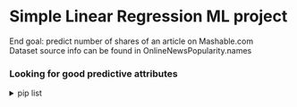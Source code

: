 # Simple Linear Regression ML project

End goal: predict number of shares of an article on Mashable.com  
Dataset source info can be found in OnlineNewsPopularity.names

### Looking for good predictive attributes

<details>
  <summary>pip list</summary>
  
| Package | Version |
| --- | --- |
-absl-py             |0.8.0
-astor               |0.8.0
gast                 |0.2.2
google-pasta         |0.1.7
grpcio               |1.24.1
h5py                 |2.10.0
joblib               |0.14.0
Keras                |2.3.0
Keras-Applications   |1.0.8
Keras-Preprocessing  |1.1.0
Markdown             |3.1.1
numpy                |1.17.2
opt-einsum           |3.1.0
pandas               |0.25.1
pip                  |19.2.3
protobuf             |3.10.0
python-dateutil      |2.8.0
pytz                 |2019.2
PyYAML               |5.1.2
scikit-learn         |0.21.3
scipy                |1.3.1
setuptools           |41.2.0
six                  |1.12.0
sklearn              |0.0
tensorboard          |2.0.0
tensorflow           |2.0.0
tensorflow-estimator |2.0.0
termcolor            |1.1.0
virtualenv           |16.7.5
Werkzeug             |0.16.0
wheel                |0.33.6
wrapt                |1.11.2
</details>

